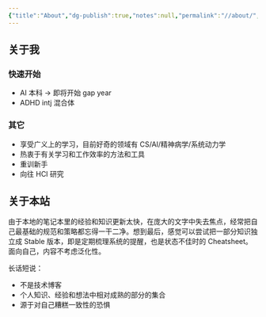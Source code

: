 ```yaml
---
{"title":"About","dg-publish":true,"notes":null,"permalink":"//about/","dgPassFrontmatter":true,"created":"2025-04-16T14:16:42.951+08:00","updated":"2025-04-16T16:17:56.301+08:00"}
---
```



## 关于我

### 快速开始

- AI 本科 → 即将开始 gap year
- ADHD intj 混合体

### 其它

- 享受广义上的学习，目前好奇的领域有 CS/AI/精神病学/系统动力学
- 热衷于有关学习和工作效率的方法和工具
- 重训新手
- 向往 HCI 研究

## 关于本站

由于本地的笔记本里的经验和知识更新太快，在庞大的文字中失去焦点，经常把自己最基础的规范和策略都忘得一干二净。想到最后，感觉可以尝试把一部分知识独立成 Stable 版本，即是定期梳理系统的提醒，也是状态不佳时的 Cheatsheet。面向自己，内容不考虑泛化性。

长话短说：

- 不是技术博客
- 个人知识、经验和想法中相对成熟的部分的集合
- 源于对自己糟糕一致性的恐惧
